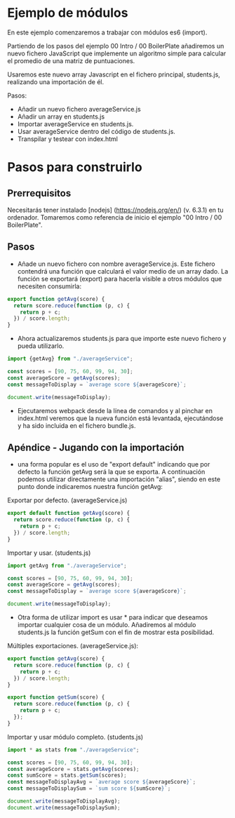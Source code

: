 # Ejemplo de módulos

En este ejemplo comenzaremos a trabajar con módulos es6 (import).

Partiendo de los pasos del ejemplo 00 Intro / 00 BoilerPlate añadiremos un nuevo fichero JavaScript que
implemente un algoritmo simple para calcular el promedio de una matriz de puntuaciones.

Usaremos este nuevo array Javascript en el fichero principal, students.js, realizando una importación de él.

Pasos:
 - Añadir un nuevo fichero averageService.js
 - Añadir un array en students.js
 - Importar averageService en students.js.
 - Usar averageService dentro del código de students.js.
 - Transpilar y testear con index.html


# Pasos para construirlo

## Prerrequisitos

Necesitarás tener instalado [nodejs] (https://nodejs.org/en/) (v. 6.3.1) en tu ordenador. Tomaremos como referencia de inicio el ejemplo "00 Intro / 00 BoilerPlate".

## Pasos

- Añade un nuevo fichero con nombre averageService.js. Este fichero contendrá una función que calculará el valor medio de un array dado. La función se exportará (export) para hacerla visible a otros módulos que necesiten consumirla:

```javascript
export function getAvg(score) {
  return score.reduce(function (p, c) {
    return p + c;
  }) / score.length;
}
```

- Ahora actualizaremos students.js para que importe este nuevo fichero y pueda utilizarlo.

```javascript
import {getAvg} from "./averageService";

const scores = [90, 75, 60, 99, 94, 30];
const averageScore = getAvg(scores);
const messageToDisplay = `average score ${averageScore}`;

document.write(messageToDisplay);
```

- Ejecutaremos webpack desde la línea de comandos y al pinchar en index.html veremos que la nueva función está levantada, ejecutándose y ha sido incluida en el fichero bundle.js.

## Apéndice - Jugando con la importación

- una forma popular es el uso de "export default" indicando que por defecto la función getAvg será la que se exporta. A continuación podemos utilizar directamente una importación "alias", siendo en este punto donde indicaremos nuestra función getAvg:

Exportar por defecto. (averageService.js)

```javascript
export default function getAvg(score) {
  return score.reduce(function (p, c) {
    return p + c;
  }) / score.length;
}
```

Importar y usar. (students.js)

```javascript
import getAvg from "./averageService";

const scores = [90, 75, 60, 99, 94, 30];
const averageScore = getAvg(scores);
const messageToDisplay = `average score ${averageScore}`;

document.write(messageToDisplay);
```


- Otra forma de utilizar import es usar * para indicar que deseamos importar cualquier cosa de un módulo.
Añadiremos al módulo students.js la función getSum con el fin de mostrar esta posibilidad.

Múltiples exportaciones. (averageService.js):

```javascript
export function getAvg(score) {
  return score.reduce(function (p, c) {
    return p + c;
  }) / score.length;
}

export function getSum(score) {
  return score.reduce(function (p, c) {
    return p + c;
  });
}
```

Importar y usar módulo completo. (students.js)
```javascript
import * as stats from "./averageService";

const scores = [90, 75, 60, 99, 94, 30];
const averageScore = stats.getAvg(scores);
const sumScore = stats.getSum(scores);
const messageToDisplayAvg = `average score ${averageScore}`;
const messageToDisplaySum = `sum score ${sumScore}`;

document.write(messageToDisplayAvg);
document.write(messageToDisplaySum);
```